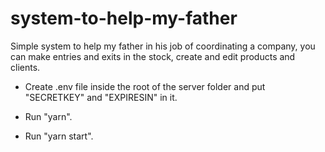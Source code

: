 # system-to-help-my-father
 Simple system to help my father in his job of coordinating a company, you can make entries and exits in the stock, create and edit products and clients.


- Create .env file inside the root of the server folder and put "SECRETKEY" and "EXPIRESIN" in it.

- Run "yarn".

- Run "yarn start".
